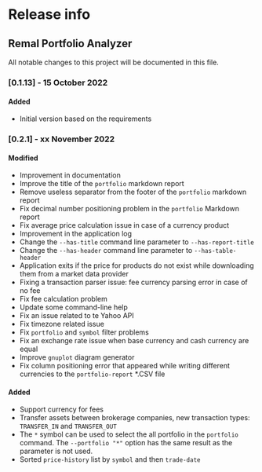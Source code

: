 # Release info
## Remal Portfolio Analyzer

All notable changes to this project will be documented in this file.

### [0.1.13] - 15 October 2022
#### Added
- Initial version based on the requirements

### [0.2.1] - xx November 2022
#### Modified
- Improvement in documentation
- Improve the title of the `portfolio` markdown report
- Remove useless separator from the footer of the `portfolio` markdown report
- Fix decimal number positioning problem in the `portfolio` Markdown report
- Fix average price calculation issue in case of a currency product
- Improvement in the application log
- Change the `--has-title` command line parameter to `--has-report-title`
- Change the `--has-header` command line parameter to `--has-table-header`
- Application exits if the price for products do not exist while downloading them from a market data provider
- Fixing a transaction parser issue: fee currency parsing error in case of no fee
- Fix fee calculation problem
- Update some command-line help
- Fix an issue related to te Yahoo API
- Fix timezone related issue
- Fix `portfolio` and `symbol` filter problems
- Fix an exchange rate issue when base currency and cash currency are equal
- Improve `gnuplot` diagram generator
- Fix column positioning error that appeared while writing different currencies to the `portfolio-report` *.CSV file
#### Added
- Support currency for fees
- Transfer assets between brokerage companies, new transaction types: `TRANSFER_IN` and `TRANSFER_OUT`
- The `*` symbol can be used to select the all portfolio in the `portfolio` command. The `--portfolio "*"` option has the same result as the parameter is not used. 
- Sorted `price-history` list by `symbol` and then `trade-date`
